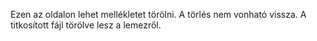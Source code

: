 Ezen az oldalon lehet mellékletet törölni. A törlés nem vonható vissza. A titkosított fájl törölve lesz a lemezről.